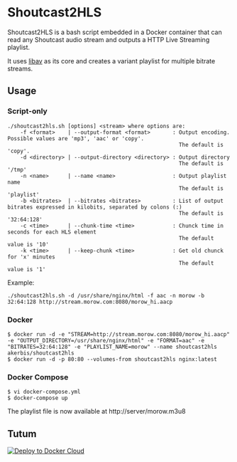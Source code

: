 Shoutcast2HLS
===============

Shoutcast2HLS is a bash script embedded in a Docker container that can read any
Shoutcast audio stream and outputs a HTTP Live Streaming playlist.

It uses [libav](http://libav.org) as its core and creates a variant playlist for multiple bitrate streams.

## Usage

### Script-only

    ./shoutcast2hls.sh [options] <stream> where options are:
        -f <format>    | --output-format <format>       : Output encoding. Possible values are 'mp3', 'aac' or 'copy'.
                                                          The default is 'copy'.
        -d <directory> | --output-directory <directory> : Output directory
                                                          The default is '/tmp'
        -n <name>      | --name <name>                  : Output playlist name
                                                          The default is 'playlist'
        -b <bitrates>  | --bitrates <bitrates>          : List of output bitrates expressed in kilobits, separated by colons (:)
                                                          The default is '32:64:128'
        -c <time>      | --chunk-time <time>            : Chunck time in seconds for each HLS element
                                                          The default value is '10'
        -k <time>      | --keep-chunk <time>            : Get old chunck for 'x' minutes
                                                          The default value is '1'

Example:

    ./shoutcast2hls.sh -d /usr/share/nginx/html -f aac -n morow -b 32:64:128 http://stream.morow.com:8080/morow_hi.aacp

### Docker

    $ docker run -d -e "STREAM=http://stream.morow.com:8080/morow_hi.aacp" -e "OUTPUT_DIRECTORY=/usr/share/nginx/html" -e "FORMAT=aac" -e "BITRATES=32:64:128" -e "PLAYLIST_NAME=morow" --name shoutcast2hls akerbis/shoutcast2hls
    $ docker run -d -p 80:80 --volumes-from shoutcast2hls nginx:latest

### Docker Compose

    $ vi docker-compose.yml
    $ docker-compose up

The playlist file is now available at http://server/morow.m3u8

## Tutum

[![Deploy to Docker Cloud](https://files.cloud.docker.com/images/deploy-to-dockercloud.svg)](https://cloud.docker.com/stack/deploy/?repo=https://github.com/akerbis/shoutcast2hls.git)
